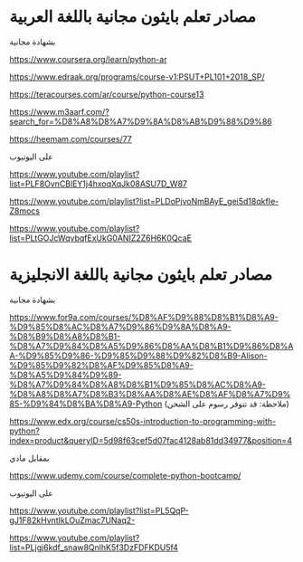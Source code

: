 # مصادر تعلم بايثون مجانية باللغة العربية
بشهادة مجانية

https://www.coursera.org/learn/python-ar                          

https://www.edraak.org/programs/course-v1:PSUT+PL101+2018_SP/ 
  
https://teracourses.com/ar/course/python-course13

https://www.m3aarf.com/?search_for=%D8%A8%D8%A7%D9%8A%D8%AB%D9%88%D9%86

https://heemam.com/courses/77

على اليوتيوب

https://www.youtube.com/playlist?list=PLF8OvnCBlEY1j4hxoqXqJk08ASU7D_W87

https://www.youtube.com/playlist?list=PLDoPjvoNmBAyE_gei5d18qkfIe-Z8mocs

https://www.youtube.com/playlist?list=PLtGOJcWqvbqfExUkG0ANIZ2Z6H6K0QcaE


# مصادر تعلم بايثون مجانية باللغة الانجليزية
بشهادة مجانية

https://www.for9a.com/courses/%D8%AF%D9%88%D8%B1%D8%A9-%D9%85%D8%AC%D8%A7%D9%86%D9%8A%D8%A9-%D8%B9%D8%A8%D8%B1-%D8%A7%D9%84%D8%A5%D9%86%D8%AA%D8%B1%D9%86%D8%AA-%D9%85%D9%86-%D9%85%D9%88%D9%82%D8%B9-Alison-%D9%85%D9%82%D8%AF%D9%85%D8%A9-%D8%A5%D9%84%D9%89-%D8%A7%D9%84%D8%A8%D8%B1%D9%85%D8%AC%D8%A9-%D8%A8%D8%A7%D8%B3%D8%AA%D8%AE%D8%AF%D8%A7%D9%85-%D9%84%D8%BA%D8%A9-Python  (ملاحظة: قد تتوفر رسوم على الشحن)

https://www.edx.org/course/cs50s-introduction-to-programming-with-python?index=product&queryID=5d98f63cef5d07fac4128ab81dd34977&position=4

بمقابل مادي

https://www.udemy.com/course/complete-python-bootcamp/

على اليوتيوب

https://www.youtube.com/playlist?list=PL5QqP-gJ1F82kHvntIkLOuZmac7UNaq2-

https://www.youtube.com/playlist?list=PLjgj6kdf_snaw8QnlhK5f3DzFDFKDU5f4
